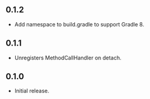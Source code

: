 ## 0.1.2

* Add namespace to build.gradle to support Gradle 8.

## 0.1.1

* Unregisters MethodCallHandler on detach.

## 0.1.0

* Initial release.

